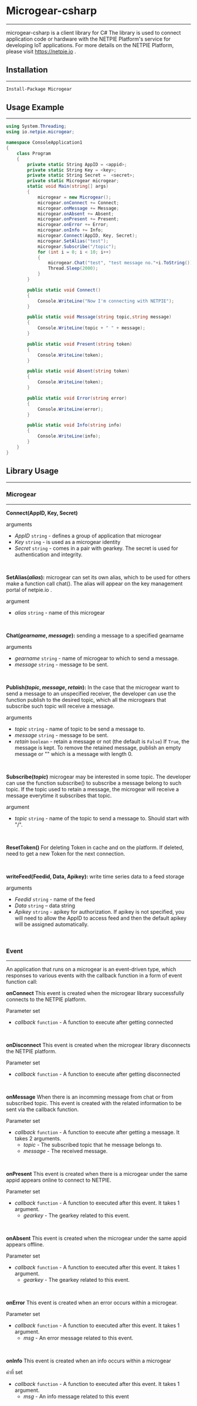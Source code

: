 # Microgear-csharp
-----------
microgear-csharp is a client library for  C#  The library is used to connect application code or hardware with the NETPIE Platform's service for developing IoT applications. For more details on the NETPIE Platform, please visit https://netpie.io . 



## Installation
-----------
```sh
Install-Package Microgear
```


## Usage Example
-----------
```C#
using System.Threading;
using io.netpie.microgear;

namespace ConsoleApplication1
{
    class Program
    {
        private static String AppID = <appid>;
        private static String Key = <key>;
        private static String Secret =  <secret>;
        private static Microgear microgear;
        static void Main(string[] args)
        {
            microgear = new Microgear();
            microgear.onConnect += Connect;
            microgear.onMessage += Message;
            microgear.onAbsent += Absent;
            microgear.onPresent += Present;
            microgear.onError += Error;
            microgear.onInfo += Info;
            microgear.Connect(AppID, Key, Secret);
            microgear.SetAlias("test");
            microgear.Subscribe("/topic");
            for (int i = 0; i < 10; i++)
            {
                microgear.Chat("test", "test message no."+i.ToString());
                Thread.Sleep(2000);
            }
        }

        public static void Connect()
        {
            Console.WriteLine("Now I'm connecting with NETPIE");
        }

        public static void Message(string topic,string message)
        {
            Console.WriteLine(topic + " " + message);
        }

        public static void Present(string token)
        {
            Console.WriteLine(token);
        }

        public static void Absent(string token)
        {
            Console.WriteLine(token);
        }

        public static void Error(string error)
        {
            Console.WriteLine(error);
        }

        public static void Info(string info)
        {
            Console.WriteLine(info);
        }
    }
}

```


## Library Usage
------------
### Microgear
---------------
**Connect(AppID, Key, Secret)**

arguments

 * *AppID* `string` - defines a group of application that microgear 
 * *Key* `string` -  is used as a microgear identity
 * *Secret* `string` - comes in a pair with gearkey. The secret is used for authentication and integrity. 

<br/>


**SetAlias(*alias*):** microgear can set its own alias, which to be used for others make a function call chat(). The alias will appear on the key management portal of netpie.io .

argument

* *alias* `string` - name of this microgear 

<br/>


**Chat(*gearname*, *message*):** sending a message to a specified gearname 

arguments

* *gearname* `string` - name of microgear to which to send a message. 
* *message* `string` - message to be sent.

<br/>


**Publish(*topic*, *message*, *retain*):** In the case that the microgear want to send a message to an unspecified receiver, the developer can use the function publish to the desired topic, which all the microgears that subscribe such topic will receive a message.

arguments

* *topic* `string` - name of topic to be send a message to. 
* *message* `string` - message to be sent.
* *retain* `boolean` - retain a message or not (the default is `False`) If `True`, the message is kept.  To remove the retained message, publish an empty message or  "" which is a message with length 0. 

<br/>


**Subscribe(*topic*)** microgear may be interested in some topic.  The developer can use the function subscribe() to subscribe a message belong to such topic. If the topic used to retain a message, the microgear will receive a message everytime it subscribes that topic.

argument

* *topic* `string` -  name of the topic to send a message to. Should start with "/". 

<br/>

**ResetToken()** For deleting Token in cache and on the platform. If deleted, need to get a new Token for the next connection.

<br/>

**writeFeed(Feedid, Data, Apikey):** write time series data to a feed storage

arguments

* *Feedid* `string` - name of the feed
* *Data* `string` – data string
* *Apikey* `string` - apikey for authorization. If apikey is not specified, you will need to allow the AppID to access feed and then the default apikey will be assigned automatically.

<br/>

### Event
---------------
An application that runs on a microgear is an event-driven type, which responses to various events with the callback function in a form of event function call:


**onConnect**  This event is created when the microgear library successfully connects to the NETPIE platform.

Parameter set

* *callback* `function` - A function to execute after getting connected


<br/>




**onDisconnect** This event is created when the microgear library disconnects the NETPIE platform.

Parameter set


* *callback* `function` - A function to execute after getting disconnected


<br/>




**onMessage** When there is an incomming message from chat or from subscribed topic. This event is created with the related information to be sent via the callback function.

Parameter set
* *callback* `function` - A function to execute after getting a message. It takes 2 arguments.
    * *topic* - The subscribed topic that he message belongs to. 
    * *message* - The received message.


<br/>


**onPresent** This event is created when there is a microgear under the same appid appears online to connect to NETPIE.

Parameter set


* *callback* `function` - A function to executed after this event. It takes 1 argument.
     * *gearkey* - The gearkey related to this event.


<br/>




**onAbsent** This event is created when the microgear under the same appid appears offline.

Parameter set


* *callback* `function` - A function to executed after this event. It takes 1 argument.
    * *gearkey* - The gearkey related to this event.


<br/>



**onError** This event is created when an error occurs within a microgear.

Parameter set


* *callback* `function` - A function to executed after this event. It takes 1 argument.
    * *msg* - An error message related to this event.


<br/>

**onInfo** This event is created when an info occurs within a microgear

ค่าที่ set


* *callback* `function` - A function to executed after this event. It takes 1 argument.
    * *msg* - An info message related to this event


<br/>